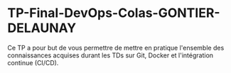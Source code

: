 # TP-Final-DevOps-Colas-GONTIER-DELAUNAY
Ce TP a pour but de vous permettre de mettre en pratique l'ensemble des connaissances acquises durant les TDs sur Git, Docker et l'intégration continue (CI/CD).

